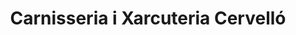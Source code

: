 ---
title: "Carnisseria i Xarcuteria Cervelló"
url: /cervello/carnisseria-i-xarcuteria-cervello/
shop: Metzgerei
---